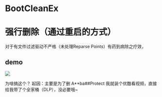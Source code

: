 # BootCleanEx

# 强行删除（通过重启的方式）

对于有文件过滤驱动不严格（未处理Reparse Points）有药到病除之疗效，


## demo

![](https://github.com/y11en/BootCleanEx/blob/master/demo.gif)






为啥搞这个？
起因：主要是为了删 A**ba##Protect 我就装个优酷看视频，直接给我带了个全家桶（DLP），没必要哦~
